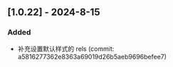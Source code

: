 ## [1.0.22] - 2024-8-15

### Added

- 补充设置默认样式的 rels (commit: a5816277362e8363a69019d26b5aeb9696befee7)
